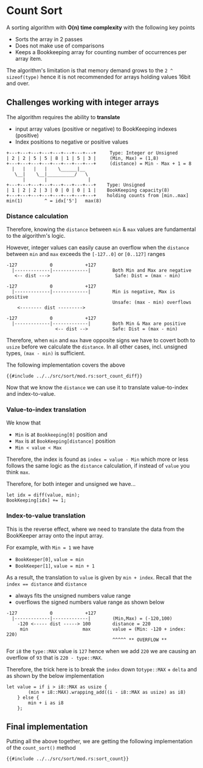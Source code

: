 # Count Sort
A sorting algorithm with **O(n) time complexity** with the following key points
* Sorts the array in 2 passes
* Does not make use of comparisons
* Keeps a Bookkeeping array for counting number of occurrences per array item.

The algorithm's limitation is that memory demand grows to the `2 ^ sizeof(type)` hence it is not recommended for arrays holding values 16bit and over.

## Challenges working with integer arrays
The algorithm requires the ability to **translate** 
* input array values (positive or negative) to BookKeeping indexes (positive)
* Index positions to negative or positive values

```
+---+---+---+---+---+---+---+---+     Type: Integer or Unsigned
| 2 | 2 | 5 | 5 | 8 | 1 | 5 | 3 |     (Min, Max) = (1,8)
+---+---+---+---+---+---+---+---+     (distance) = Min - Max + 1 = 8
  |   |   |   |    \______|__
   \__|    \__|__________/   \
      |       |               |
+---+---+---+---+---+---+---+---+    Type: Unsigned
| 1 | 2 | 2 | 3 | 0 | 0 | 0 | 1 |    BookKeeping capacity(8)
+---+---+---+---+---+---+---+---+    holding counts from [min..max]   
min(1)        ^ = idx['5']   max(8)       
```
### Distance calculation
Therefore, knowing the `distance` between `min` & `max` values are fundamental to the algorithm's logic.

However, integer values can easily cause an overflow when the `distance` between `min` and `max` exceeds the `[-127..0]` or `[0..127]` ranges
```
-127            0            +127
  |-------------|-------------|        Both Min and Max are negative
   <-- dist --->                        Safe: Dist = (max - min)

-127            0            +127
  |-------------|-------------|        Min is negative, Max is positive
                                       Unsafe: (max - min) overflows
    <-------- dist --------->                

-127            0            +127
  |-------------|-------------|        Both Min & Max are positive
                  <-- dist -->         Safe: Dist = (max - min)
```
Therefore, when `min` and `max` have opposite signs we have to covert both to `usize` before we calculate the `distance`. In all other cases, incl. unsigned types, `(max - min)` is sufficient.

The following implementation covers the above
```rust,no_run,noplayground
{{#include ../../src/sort/mod.rs:sort_count_diff}}
```
Now that we know the `distance` we can use it to translate value-to-index and index-to-value.

### Value-to-index translation
We know that 
* `Min` is at `Bookkeeping[0]` position and
* `Max` is at `BookKeeping[distance]` position
* `Min < value < Max`

Therefore, the index is found as `index = value - Min` which more or less follows the same logic as the `distance` calculation, if instead of `value` you think `max`.

Therefore, for both integer and unsigned we have...

```rust,noplayground
let idx = diff(value, min);
BookKeeping[idx] += 1;
```

### Index-to-value translation
This is the reverse effect, where we need to translate the data from the BookKeeper array onto the input array. 

For example, with `Min = 1` we have
* `BookKeeper[0]`, `value = min`
* `BookKeeper[1]`, `value = min + 1`

As a result, the translation to `value` is given by `min + index`. Recall that the `index == distance` and `distance` 
* always fits the unsigned numbers value range
* overflows the signed numbers value range as shown below

```
-127            0            +127
  |-------------|-------------|        (Min,Max) = (-120,100)
    -120 <----- dist -----> 100        distance = 220
     min                    max        value = (Min: -120 + index: 220)
                                       ^^^^^ ** OVERFLOW **
```
For `i8` the `type::MAX` value is `127` hence when we add `220` we are causing an overflow of `93` that is `220 - type::MAX`.

Therefore, the trick here is to break the `index` down to`type::MAX` + `delta` and as shown by the below implementation
```rust,noplayground
let value = if i > i8::MAX as usize {
        (min + i8::MAX).wrapping_add((i - i8::MAX as usize) as i8)
    } else {
        min + i as i8
    };
```
## Final implementation
Putting all the above together, we are getting the following implementation of the `count_sort()` method
```rust,no_run,noplayground
{{#include ../../src/sort/mod.rs:sort_count}}
```